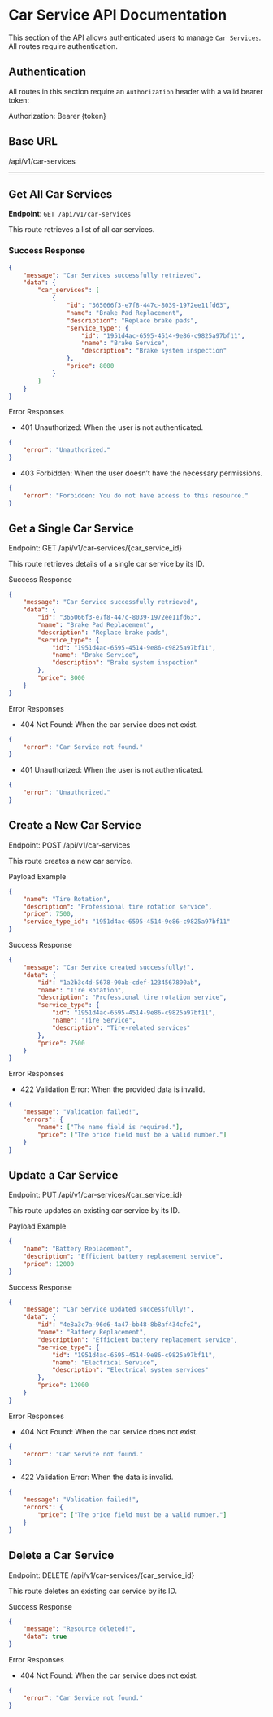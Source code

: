 # Car Service API Documentation

This section of the API allows authenticated users to manage `Car Services`. All routes require authentication.

## Authentication

All routes in this section require an `Authorization` header with a valid bearer token:

Authorization: Bearer {token}

## Base URL

/api/v1/car-services

---

## Get All Car Services

**Endpoint**: `GET /api/v1/car-services`

This route retrieves a list of all car services.

### Success Response

```json
{
    "message": "Car Services successfully retrieved",
    "data": {
        "car_services": [
            {
                "id": "365066f3-e7f8-447c-8039-1972ee11fd63",
                "name": "Brake Pad Replacement",
                "description": "Replace brake pads",
                "service_type": {
                    "id": "1951d4ac-6595-4514-9e86-c9825a97bf11",
                    "name": "Brake Service",
                    "description": "Brake system inspection"
                },
                "price": 8000
            }
        ]
    }
}
```

Error Responses

-   401 Unauthorized: When the user is not authenticated.

```json
{
    "error": "Unauthorized."
}
```

-   403 Forbidden: When the user doesn’t have the necessary permissions.

```json
{
    "error": "Forbidden: You do not have access to this resource."
}
```

## Get a Single Car Service

Endpoint: GET /api/v1/car-services/{car_service_id}

This route retrieves details of a single car service by its ID.

Success Response

```json
{
    "message": "Car Service successfully retrieved",
    "data": {
        "id": "365066f3-e7f8-447c-8039-1972ee11fd63",
        "name": "Brake Pad Replacement",
        "description": "Replace brake pads",
        "service_type": {
            "id": "1951d4ac-6595-4514-9e86-c9825a97bf11",
            "name": "Brake Service",
            "description": "Brake system inspection"
        },
        "price": 8000
    }
}
```

Error Responses

-   404 Not Found: When the car service does not exist.

```json
{
    "error": "Car Service not found."
}
```

-   401 Unauthorized: When the user is not authenticated.

```json
{
    "error": "Unauthorized."
}
```

## Create a New Car Service

Endpoint: POST /api/v1/car-services

This route creates a new car service.

Payload Example

```json
{
    "name": "Tire Rotation",
    "description": "Professional tire rotation service",
    "price": 7500,
    "service_type_id": "1951d4ac-6595-4514-9e86-c9825a97bf11"
}
```

Success Response

```json
{
    "message": "Car Service created successfully!",
    "data": {
        "id": "1a2b3c4d-5678-90ab-cdef-1234567890ab",
        "name": "Tire Rotation",
        "description": "Professional tire rotation service",
        "service_type": {
            "id": "1951d4ac-6595-4514-9e86-c9825a97bf11",
            "name": "Tire Service",
            "description": "Tire-related services"
        },
        "price": 7500
    }
}
```

Error Responses

-   422 Validation Error: When the provided data is invalid.

```json
{
    "message": "Validation failed!",
    "errors": {
        "name": ["The name field is required."],
        "price": ["The price field must be a valid number."]
    }
}
```

## Update a Car Service

Endpoint: PUT /api/v1/car-services/{car_service_id}

This route updates an existing car service by its ID.

Payload Example

```json
{
    "name": "Battery Replacement",
    "description": "Efficient battery replacement service",
    "price": 12000
}
```

Success Response

```json
{
    "message": "Car Service updated successfully!",
    "data": {
        "id": "4e8a3c7a-96d6-4a47-bb48-8b8af434cfe2",
        "name": "Battery Replacement",
        "description": "Efficient battery replacement service",
        "service_type": {
            "id": "1951d4ac-6595-4514-9e86-c9825a97bf11",
            "name": "Electrical Service",
            "description": "Electrical system services"
        },
        "price": 12000
    }
}
```

Error Responses

-   404 Not Found: When the car service does not exist.

```json
{
    "error": "Car Service not found."
}
```

-   422 Validation Error: When the data is invalid.

```json
{
    "message": "Validation failed!",
    "errors": {
        "price": ["The price field must be a valid number."]
    }
}
```

## Delete a Car Service

Endpoint: DELETE /api/v1/car-services/{car_service_id}

This route deletes an existing car service by its ID.

Success Response

```json
{
    "message": "Resource deleted!",
    "data": true
}
```

Error Responses

-   404 Not Found: When the car service does not exist.

```json
{
    "error": "Car Service not found."
}
```
